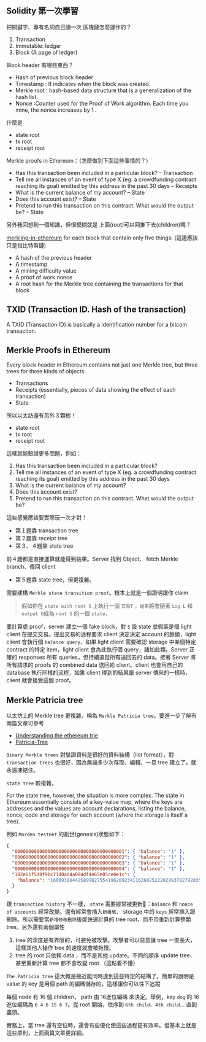 ## Solidity 第一次學習

把關鍵字、專有名詞自己讀一次
區塊鏈怎麼運作的？
 1. Transaction
 2. Immutable: ledger
 3. Block (A page of ledger)

Block header 有哪些東西？
 - Hash of previous block header
 - Timestamp : It indicates when the block was created.
 - Merkle root : hash-based data structure that is a generalization of the hash list.
 - Nonce :Counter used for the Proof of Work algorithm. Each time you mine, the nonce increases by 1 . 

什麼是
 - state root
 - tx root
 - receipt root

Merkle proofs in Ethereum：（怎麼做到下面這些事情的？）
 - Has this transaction been included in a particular block? – Transaction
 - Tell me all instances of an event of type X (eg. a crowdfunding contract reaching its goal) emitted by this address in the past 30 days – Receipts
 - What is the current balance of my account? – State 
 - Does this account exist? – State 
 - Pretend to run this transaction on this contract. What would the output be? – State  

 另外我回想到一個知識，但很模糊就是 上面(root)可以回推下去(children)嗎？

[merkling-in-ethereum](https://blog.ethereum.org/2015/11/15/merkling-in-ethereum/)
for each block that contain only five things: (這邊應該只是指比特幣鏈)
 - A hash of the previous header
 - A timestamp
 - A mining difficulty value
 - A proof of work nonce
 - A root hash for the Merkle tree containing the transactions for that block.

## TXID (Transaction ID. Hash of the transaction)
  A TXID (Transaction ID) is basically a identification number for a bitcoin transaction.

## Merkle Proofs in Ethereum
Every block header in Ethereum contains not just one Merkle tree, but three trees for three kinds of objects:

 - Transactions
 - Receipts (essentially, pieces of data showing the effect of each transaction)
 - State

所以以太訪還有另外３顆樹！
 - state root
 - tx root
 - receipt root

這樣就能驗證更多問題，例如：
 1. Has this transaction been included in a particular block?
 2. Tell me all instances of an event of type X (eg. a crowdfunding contract reaching its goal) emitted by this address in the past 30 days
 3. What is the current balance of my account?
 4. Does this account exist?
 5. Pretend to run this transaction on this contract. What would the output be?

這些感覺應該要實際玩一次才對！  
 - 第１題靠 transaction tree
 - 第２題靠 receipt tree
 - 第３、４題靠 state tree

前４題都是直接運算就能得到結果。Server 找到 Object、 fetch Merkle branch、傳回 client

- 第５題靠 state tree，但更複雜。

需要建構 `Merkle state transition proof`。根本上就是一個證明讓你 claim
 > 假如你在 `state with root S` 上執行一個 `交易T` ，`結果`將會隨著 `Log L` 和 `output O`成為 `root S` 的一個 `state`，
 
要計算處 proof，server 建立一個 fake block，對 `S` 設 state 並假裝是個 light client 在提交交易。提出交易的過程要求 client 決定決定 account 的餘額，light client 會執行個 `balance query`、如果 light client 需要確認 storage 中某個特定 contract 的特定 item，light client 會為此執行個 query，諸如此類。Server 正確的 responses 所有 queries，但持續追蹤所有送回去的 data。接著 Server 將所有請求的 proofs 的 combined data 送回給 client。client 也會用自己的 database 執行同樣的流程，如果 client 得到的結果跟 server 傳來的一樣時，client 就會接受這個 proof。

## Merkle Patricia tree
以太仿上的 Merkle tree 更複雜，稱為 `Merkle Patricia tree`。要進一步了解有兩篇文章可參考
 - [Understanding the ethereum trie](https://easythereentropy.wordpress.com/2014/06/04/understanding-the-ethereum-trie/)
 - [Patricia-Tree](https://github.com/ethereum/wiki/wiki/Patricia-Tree)

`Binary Merkle trees` 對驗證資料是很好的資料結構（list format），對 `transaction trees` 也很好，因為無論多少次存取、編輯，一旦 tree 建立了，就永遠凍結住。  

`state tree` 較複雜，

For the state tree, however, the situation is more complex. The state in Ethereum essentially consists of a key-value map, where the keys are addresses and the values are account declarations, listing the balance, nonce, code and storage for each account (where the storage is itself a tree). 

例如 `Morden testnet` 的創世(genesis)狀態如下：


```json
{
  "0000000000000000000000000000000000000001": { "balance": "1" },
  "0000000000000000000000000000000000000002": { "balance": "1" },
  "0000000000000000000000000000000000000003": { "balance": "1" },
  "0000000000000000000000000000000000000004": { "balance": "1" },
  "102e61f5d8f9bc71d0ad4a084df4e65e05ce0e1c": {
    "balance": "1606938044258990275541962092341162602522202993782792835301376"
  }
}
```

跟 `transaction history` 不一樣， `state` 需要經常被更新：`balance` 和 `nonce of accounts` 經常改變。還有經常會插入`新帳號`、 storage 中的 `keys` 經常插入跟刪除。所以需要當`新增修改刪除`後能快速計算的 tree root，而不用重新計算整顆 tree。另外還有兩個屬性
 1. tree 的深度是有界限的，可避免被攻擊。攻擊者可以惡意讓 tree 一直長大，這樣其他人操作 tree 的速度就會被拖慢。
 2. tree 的 root 只依賴 data ，而不是其他 update。不同的順序 update tree、甚至重新計算 tree 都不會改變 root （這點看不懂）

`The Patricia tree` 這大概是接近能同時達到這些特定的結構了。簡單的說明是 value 的 key 是用個 path 的編碼儲存的，這樣讓你可以往下追蹤  

每個 node 有 16 個 children， path 由 16進位編碼 來決定。舉例，key `dog` 的 16進位編碼為 `6 4 6 15 6 7`。從 root 開始，依序到 `6th child`、`4th child`... 直到盡頭。

實務上，當 tree 還有空位時，還會有些優化使這些過程更有效率。但基本上就是這些原則，上面兩篇文章更詳細。
